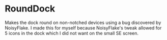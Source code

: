 # RoundDock
Makes the dock round on non-notched devices using a bug discovered by NoisyFlake. I made this for myself because NoisyFlake's tweak allowed for 5 icons in the dock which I did not want on the small SE screen.
